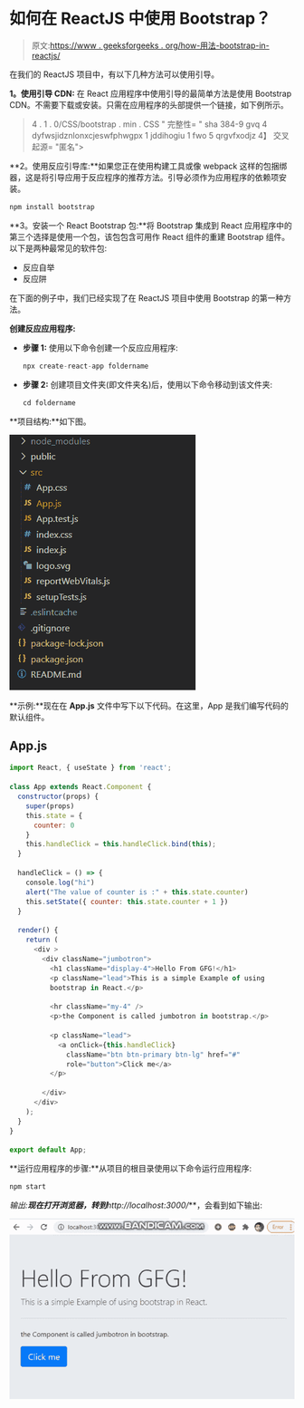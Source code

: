 # 如何在 ReactJS 中使用 Bootstrap？

> 原文:[https://www . geeksforgeeks . org/how-用法-bootstrap-in-reactjs/](https://www.geeksforgeeks.org/how-to-use-bootstrap-in-reactjs/)

在我们的 ReactJS 项目中，有以下几种方法可以使用引导。

**1。使用引导 CDN:** 在 React 应用程序中使用引导的最简单方法是使用 Bootstrap CDN。不需要下载或安装。只需在应用程序的头部提供一个链接，如下例所示。

> <link rel="”stylesheet”" href="”https://stackpath.bootstrapcdn.com/bootstrap/<br/">4 . 1 . 0/CSS/bootstrap . min . CSS "
> 完整性= " sha 384-9 gvq 4 dyfwsjidznlonxcjeswfphwgpx 1 jddihogiu 1 fwo 5 qrgvfxodjz 4】
> 交叉起源= "匿名">

**2。使用反应引导库:**如果您正在使用构建工具或像 webpack 这样的包捆绑器，这是将引导应用于反应程序的推荐方法。引导必须作为应用程序的依赖项安装。

```jsx
npm install bootstrap
```

**3。安装一个 React Bootstrap 包:**将 Bootstrap 集成到 React 应用程序中的第三个选择是使用一个包，该包包含可用作 React 组件的重建 Bootstrap 组件。以下是两种最常见的软件包:

*   反应自举
*   反应阱

在下面的例子中，我们已经实现了在 ReactJS 项目中使用 Bootstrap 的第一种方法。

**创建反应应用程序:**

*   **步骤 1:** 使用以下命令创建一个反应应用程序:

    ```jsx
    npx create-react-app foldername
    ```

*   **步骤 2:** 创建项目文件夹(即文件夹名)后，使用以下命令移动到该文件夹:

    ```jsx
    cd foldername
    ```

**项目结构:**如下图。

![](img/7741c5c80ef4f444b97fd777e206a1c3.png)

**示例:**现在在 **App.js** 文件中写下以下代码。在这里，App 是我们编写代码的默认组件。

## App.js

```jsx
import React, { useState } from 'react';

class App extends React.Component {
  constructor(props) {
    super(props)
    this.state = {
      counter: 0
    }
    this.handleClick = this.handleClick.bind(this);
  }

  handleClick = () => {
    console.log("hi")
    alert("The value of counter is :" + this.state.counter)
    this.setState({ counter: this.state.counter + 1 })
  }

  render() {
    return (
      <div >
        <div className="jumbotron">
          <h1 className="display-4">Hello From GFG!</h1>
          <p className="lead">This is a simple Example of using 
          bootstrap in React.</p>

          <hr className="my-4" />
          <p>the Component is called jumbotron in bootstrap.</p>

          <p className="lead">
            <a onClick={this.handleClick}
              className="btn btn-primary btn-lg" href="#" 
              role="button">Click me</a>
          </p>

        </div>
      </div>
    );
  }
}

export default App;
```

 <course-video>**运行应用程序的步骤:**从项目的根目录使用以下命令运行应用程序:

```jsx
npm start
```

**输出:**现在打开浏览器，转到***http://localhost:3000/***，会看到如下输出:

![](img/1f78b3b71609f783b7ec77ca81fdef2c.png)</course-video>